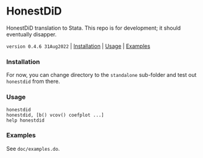 HonestDiD
=========

HonestDiD translation to Stata. This repo is for development; it should eventually disapper.

`version 0.4.6 31Aug2022` | [Installation](#installation) | [Usage](#usage) | [Examples](#examples)

### Installation

For now, you can change directory to the `standalone` sub-folder and test out `honestdid` from there.

### Usage

```
honestdid
honestdid, [b() vcov() coefplot ...]
help honestdid
```

### Examples

See `doc/examples.do`.
